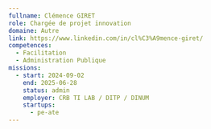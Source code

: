```yaml
---
fullname: Clémence GIRET
role: Chargée de projet innovation
domaine: Autre
link: https://www.linkedin.com/in/cl%C3%A9mence-giret/
competences:
  - Facilitation
  - Administration Publique
missions:
  - start: 2024-09-02
    end: 2025-06-28
    status: admin
    employer: CRB TI LAB / DITP / DINUM
    startups:
      - pe-ate
---
```

